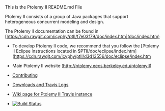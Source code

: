 This is the Ptolemy II README.md File

Ptolemy II consists of a group of Java packages that support
heterogeneous concurrent modeling and design.   

The Ptolemy II documentation can be found in [https://cdn.rawgit.com/icyphy/ptII/f7e03f79/doc/index.htm](doc/index.htm) 

* To develop Ptolemy II code, we recommend that you follow the
[Ptolemy II Eclipse Instructions located in $PTII/doc/eclipse/index.htm](https://cdn.rawgit.com/icyphy/ptII/d3d13556/doc/eclipse/index.htm
* Main Ptolemy II website (http://ptolemy.eecs.berkeley.edu/ptolemyII)
* [Contributing](CONTRIBUTING.md)
* [Downloads and Travis Logs](https://icyphy.github.io/ptII/)
* [Wiki page for Ptolemy II Travis instance](https://wiki.eecs.berkeley.edu/ptexternal/Main/Travis)

* [![Build Status](https://travis-ci.org/icyphy/ptII.svg?branch=master)](https://travis-ci.org/icyphy/ptII)

